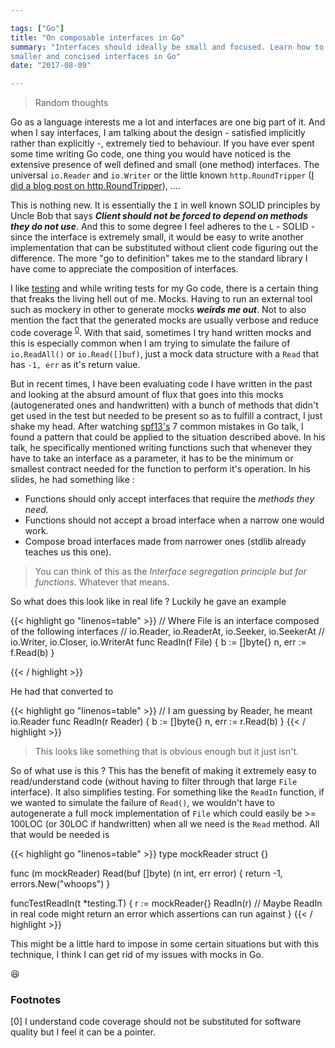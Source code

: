 ```yaml
---

tags: ["Go"]
title: "On composable interfaces in Go"
summary: "Interfaces should ideally be small and focused. Learn how to make
smaller and concised interfaces in Go"
date: "2017-08-09"

---
```


> Random thoughts

Go as a language interests me a lot and interfaces are one big part of it.
And when I say interfaces, I am talking about the design - satisfied implicitly rather than explicitly -, extremely tied to behaviour.
If you have ever spent some time writing Go code, one thing you would have noticed is the extensive presence of
well defined and small (one method) interfaces.
The universal `io.Reader` and `io.Writer` or the little known `http.RoundTripper` ([I did a blog post on http.RoundTripper][round_tripping]), ....

This is nothing new. It is essentially the `I` in well known SOLID principles by Uncle Bob that
says ___Client should not be forced to depend on methods they do not use___.
And this to some degree I feel adheres to the `L` - SOLID - since the interface is extremely small, it would be
easy to write another implementation that can be substituted without client code figuring out the difference.
The more "go to definition" takes me to the standard library I have come to appreciate the composition of interfaces.

I like [testing](/tags/#testing) and while writing tests for my Go code, there is a certain thing that freaks the living hell out of me. Mocks.
Having to run an external tool such as mockery in other to generate mocks ___weirds me out___. Not to also mention the fact that the generated mocks
are usually verbose and reduce code coverage <sup>[0](#footnotes2)</sup>. With that said, sometimes I try hand written mocks and this is especially common when
I am trying to simulate the failure of `io.ReadAll()` or `io.Read([]buf)`, just a mock data structure with a `Read` that has `-1, err` as it's
return value.

But in recent times, I have been evaluating code I have written in the past and looking at the absurd amount of flux that goes into this mocks
(autogenerated ones and handwritten) with a bunch of methods that didn't get used in the test but needed to be present so as to fulfill a contract, I
just shake my head.
After watching [spf13's][spf] 7 common mistakes in Go talk, I found a pattern that could be applied to the situation described above.
In his talk, he specifically mentioned writing functions such that whenever they have to take an interface as a parameter,
it has to be the minimum or smallest contract needed for the function to perform it's operation. In his slides, he had something like :

- Functions should only accept interfaces that require the _methods they need._
- Functions should not accept a broad interface when a narrow one would work.
- Compose broad interfaces made from narrower ones (stdlib already teaches us this one).

> You can think of this as the _Interface segregation principle but for functions_. Whatever that means.

So what does this look like in real life ? Luckily he gave an example

{{< highlight go "linenos=table"  >}}
// Where File is an interface composed of the following interfaces
// io.Reader, io.ReaderAt, io.Seeker, io.SeekerAt
// io.Writer, io.Closer, io.WriterAt
func ReadIn(f File) {
	 b := []byte{}
	 n, err := f.Read(b)
}

{{< / highlight >}}

He had that converted to

{{< highlight go "linenos=table"  >}}
// I am guessing by Reader, he meant io.Reader
func ReadIn(r Reader) {
	 b := []byte{}
	 n, err := r.Read(b)
}
{{< / highlight >}}

> This looks like something that is obvious enough but it just isn't.

So of what use is this ? This has the benefit of making it extremely easy to read/understand code (without having to filter through that large
`File` interface). It also simplifies testing.
For something like the `ReadIn` function, if we wanted to simulate the failure of `Read()`,
we wouldn't have to autogenerate a full mock implementation of `File` which could easily be >= 100LOC (or 30LOC if handwritten)
when all we need is the `Read` method. All that would be needed is

{{< highlight go "linenos=table"  >}}
type mockReader struct {}

func (m mockReader) Read(buf []byte) (n int, err error) {
	return -1, errors.New("whoops")
}

funcTestReadIn(t *testing.T) {
	r := mockReader{}
	ReadIn(r)
	// Maybe ReadIn in real code might return an error which assertions can run against
}
{{< / highlight >}}

This might be a little hard to impose in some certain situations but with this technique,
I think I can get rid of my issues with mocks in Go.

:satisfied:

### Footnotes

[0] I understand code coverage should not be substituted for software quality but I feel it can be a pointer.

[round_tripping]: /blog/2017/07/24/roundtripper-go
[spf]: http://spf13.com/presentation/7-common-mistakes-in-go-2015/


